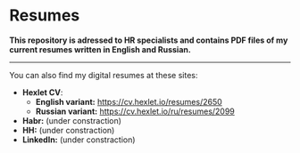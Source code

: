 # Resumes

**This repository is adressed to HR specialists and contains PDF files of my current resumes written in English and Russian.** 
***********

You can also find my digital resumes at these sites:

* **Hexlet CV**:
    + **English variant:** https://cv.hexlet.io/resumes/2650
    + **Russian variant:** https://cv.hexlet.io/ru/resumes/2099
* **Habr:** (under constraction)
* **HH:** (under constraction)
* **LinkedIn:** (under constraction)
